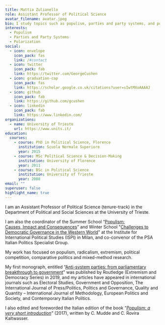 ```yaml
---
title: Mattia Zulianello
role: Assistant Professor of Political Science
avatar_filename: avatar.jpeg
bio: I study topics such as populism, parties and party systems, and polarization.
interests:
  - Populism
  - Parties and Party Systems
  - Polarization
social:
  - icon: envelope
    icon_pack: fas
    link: /#contact
  - icon: twitter
    icon_pack: fab
    link: https://twitter.com/GeorgeCushen
  - icon: graduation-cap
    icon_pack: fas
    link: https://scholar.google.co.uk/citations?user=sIwtMXoAAAAJ
  - icon: github
    icon_pack: fab
    link: https://github.com/gcushen
  - icon: linkedin
    icon_pack: fab
    link: https://www.linkedin.com/
organizations:
  - name: University of Trieste
    url: https://www.units.it/
education:
  courses:
    - course: PhD in Political Science, Florence
      institution: Scuola Normale Superiore
      year: 2015
    - course: MSc Political Science & Decision-Making
      institution: University of Florence
      year: 2011
    - course: BSc in Political Science
      institution: University of Trieste
      year: 2008
email: ""
superuser: false
highlight_name: true
---
```

I am an Assistant Professor of Political Science (tenure-track) in the Department of Political and Social Sciences at the University of Trieste.

I am also the coordinator of the Summer School “[Populism: Causes, ](https://www.ispionline.it/it/ispi-school/course/calendar/populismo-cause-impatto-e-conseguenze-distance-learning-31238)[Impact](https://www.ispionline.it/it/ispi-school/course/calendar/populismo-cause-impatto-e-conseguenze-distance-learning-31238)[ and Consequences](https://www.ispionline.it/it/ispi-school/course/calendar/populismo-cause-impatto-e-conseguenze-distance-learning-31238)” and Winter School "[Challenges to Democratic Governance in the Western World](https://www.ispionline.it/it/ispi-school/course/calendar/le-sfide-alla-governance-democratica-nel-mondo-occidentale-modalita-web-live-35870)" at the Institute for International Political Studies (ISPI) in Milan, and co-convenor of the PSA Italian Politics Specialist Group.

My work has focused on populism, radicalism, extremism, political competition, comparative politics and mixed-method research.

My first monograph, entitled “[Anti-system parties: from parliamentary breakthrough to government](https://www.routledge.com/Anti-System-Parties-From-Parliamentary-Breakthrough-to-Government/Zulianello/p/book/9780367730970)” was published by Routledge (Extremism and Democracy Series) in 2019, and my articles have appeared in international journals such as Electoral Studies, Government and Opposition, The International Journal of Press/Politics, Politics and Governance, Quality and Quantity – International Journal of Methodology, European Politics and Society, and Contemporary Italian Politics.

I also edited and foreworded the Italian edition of the book “*[Populism: a very short introduction](https://academic.oup.com/book/866)”* (2017), written by C. Mudde and C. Rovira Kaltwasser.